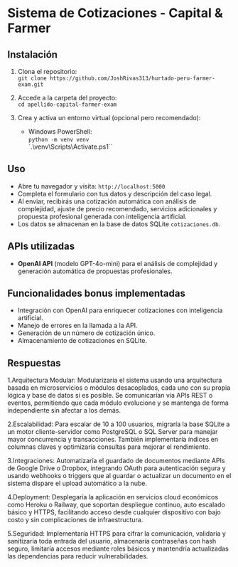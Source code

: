# Sistema de Cotizaciones - Capital & Farmer

## Instalación

1. Clona el repositorio:  
   `git clone https://github.com/JoshRivas313/hurtado-peru-farmer-exam.git`

2. Accede a la carpeta del proyecto:  
   `cd apellido-capital-farmer-exam`

3. Crea y activa un entorno virtual (opcional pero recomendado):  
   - Windows PowerShell:  
     `python -m venv venv`  
     `.\venv\Scripts\Activate.ps1``


## Uso

- Abre tu navegador y visita: `http://localhost:5000`  
- Completa el formulario con tus datos y descripción del caso legal.  
- Al enviar, recibirás una cotización automática con análisis de complejidad, ajuste de precio recomendado, servicios adicionales y propuesta profesional generada con inteligencia artificial.  
- Los datos se almacenan en la base de datos SQLite `cotizaciones.db`.

## APIs utilizadas

- **OpenAI API** (modelo GPT-4o-mini) para el análisis de complejidad y generación automática de propuestas profesionales.


## Funcionalidades bonus implementadas

- Integración con OpenAI para enriquecer cotizaciones con inteligencia artificial.  
- Manejo de errores en la llamada a la API.  
- Generación de un número de cotización único.  
- Almacenamiento de cotizaciones en SQLite.  


## Respuestas 
1.Arquitectura Modular:
Modularizaría el sistema usando una arquitectura basada en microservicios o módulos desacoplados, cada uno con su propia lógica y base de datos si es posible. Se comunicarían vía APIs REST o eventos, permitiendo que cada módulo evolucione y se mantenga de forma independiente sin afectar a los demás.

2.Escalabilidad:
Para escalar de 10 a 100 usuarios, migraría la base SQLite a un motor cliente-servidor como PostgreSQL o SQL Server para manejar mayor concurrencia y transacciones. También implementaría índices en columnas claves y optimizaría consultas para mejorar el rendimiento.

3.Integraciones:
Automatizaría el guardado de documentos mediante APIs de Google Drive o Dropbox, integrando OAuth para autenticación segura y usando webhooks o triggers que al guardar o actualizar un documento en el sistema dispare el upload automático a la nube.

4.Deployment:
Desplegaría la aplicación en servicios cloud económicos como Heroku o Railway, que soportan despliegue continuo, auto escalado básico y HTTPS, facilitando acceso desde cualquier dispositivo con bajo costo y sin complicaciones de infraestructura.

5.Seguridad:
Implementaría HTTPS para cifrar la comunicación, validaría y sanitizaría toda entrada del usuario, almacenaría contraseñas con hash seguro, limitaría accesos mediante roles básicos y mantendría actualizadas las dependencias para reducir vulnerabilidades.